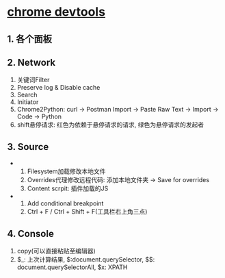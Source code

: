 [chrome devtools](https://developers.google.com/web/tools/chrome-devtools)
==========================================================================

## 1. 各个面板

## 2. Network

1. 关键词Filter
2. Preserve log & Disable cache
3. Search
4. Initiator
5. Chrome2Python: curl -> Postman Import -> Paste Raw Text -> Import -> Code -> Python
6. shift悬停请求: 红色为依赖于悬停请求的请求, 绿色为悬停请求的发起者

## 3. Source

-
    1. Filesystem加载修改本地文件
    2. Overrides代理修改远程代码: 添加本地文件夹 -> Save for overrides
    3. Content scrpit: 插件加载的JS
-
    1. Add conditional breakpoint
    2. Ctrl + F / Ctrl + Shift + F(工具栏右上角三点)

## 4. Console

1. copy(可以直接粘贴至编辑器)
2. $_: 上次计算结果, $:document.querySelector, $$: document.querySelectorAll, $x: XPATH

